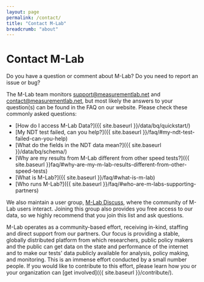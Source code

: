 ```yaml
---
layout: page
permalink: /contact/
title: "Contact M-Lab"
breadcrumb: "about"
---
```


# Contact M-Lab

Do you have a question or comment about M-Lab? Do you need to report an issue or bug?

The M-Lab team monitors [support@measurementlab.net](mailto:support@measurementlab.net) and [contact@measurementlab.net](mailto:contact@measurementlab.net), but most likely the answers to your question(s) can be found in the FAQ on our website. Please check these commonly asked questions:

* [How do I access M-Lab Data?]({{ site.baseurl }}/data/bq/quickstart/)
* [My NDT test failed, can you help?]({{ site.baseurl }}/faq/#my-ndt-test-failed-can-you-help)
* [What do the fields in the NDT data mean?]({{ site.baseurl }}/data/bq/schema/)
* [Why are my results from M-Lab different from other speed tests?]({{ site.baseurl }}faq/#why-are-my-m-lab-results-different-from-other-speed-tests)
* [What is M-Lab?]({{ site.baseurl }}/faq/#what-is-m-lab)
* [Who runs M-Lab?]({{ site.baseurl }}/faq/#who-are-m-labs-supporting-partners)

We also maintain a user group, [M-Lab Discuss](https://groups.google.com/a/measurementlab.net/forum/#!forum/discuss), where the community of M-Lab users interact. Joining this group also provides you free access to our data, so we highly recommend that you join this list and ask questions.

M-Lab operates as a community-based effort, receiving in-kind, staffing and direct support from our partners. Our focus is providing a stable, globally distributed platform from which researchers, public policy makers and the public can get data on the state and performance of the internet and to make our tests' data publicly available for analysis, policy making, and monitoring. This is an immense effort conducted by a small number people. If you would like to contribute to this effort,  please learn how you or your organization can [get involved]({{ site.baseurl }}/contribute/).

